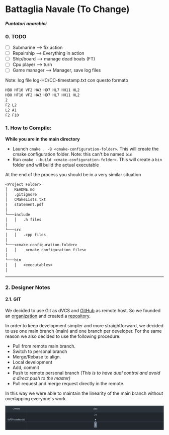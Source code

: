# Battaglia Navale (To Change)

#### *Puntatori anarchici*

### 0. TODO
- [ ] Submarine --> fix action
- [ ] Repairship --> Everything in action
- [ ] Ship/board --> manage dead boats (FT)
- [ ] Cpu player --> turn
- [ ] Game manager --> Manager, save log files

Note: log file log-HC/CC-timestamp.txt con questo formato
```
HB8 HF10 VF2 HA3 HD7 HL7 HH11 HL2
HB8 HF10 VF2 HA3 HD7 HL7 HH11 HL2
2
F2 L2
L2 A1
F2 F10
```

### 1. How to Compile:

**While you are in the main directory**

- Launch `cmake . -B <cmake-configuration-folder>`. This will create the cmake configuration folder. Note: this can't be
  named `bin`
- Run `cmake --build <cmake-configuration-folder>`. This will create a `bin` folder and will build the actual executable

At the end of the process you should be in a very similar situation

```
<Project Folder>
│   README.md
│   .gitignore
│   CMakeLists.txt    
|   statement.pdf
│
└───include
│   │   .h files
│
└───src
│   │   .cpp files
│   
└───<cmake-configuration-folder>
│   │    <cmake configuration files>
│
└───bin
│   │   <executables>
│   
```

---

### 2. Designer Notes

#### 2.1. GIT

We decided to use Git as dVCS and [GitHub](https://github.com/) as remote host. So we founded an [organization](https://github.com/UniPD-PuntatoriAnarchici/) and created a [repository](https://github.com/UniPD-PuntatoriAnarchici/battaglia-navale).

In order to keep development simpler and more straightforward, we decided to use one main branch (main) and one branch per developer. For the same reason we also decided to use the following procedure:

- Pull from remote main branch.
- Switch to personal branch
- Merge/Rebase to align.
- Local development
- Add, commit
- Push to remote personal branch *(This is to have dual control and avoid a direct push to the master)*
- Pull request and merge request directly in the remote.

In this way we were able to maintain the linearity of the main branch without overlapping everyone's work.

![Network Graph](/res/NetworkGraph.png)
